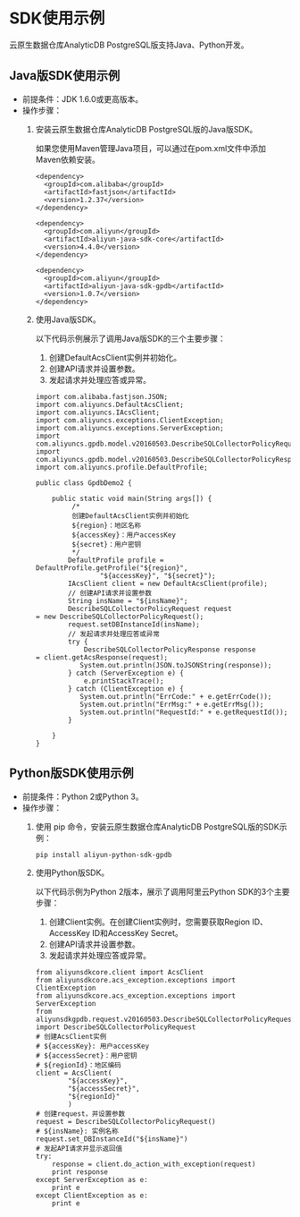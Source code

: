 # SDK使用示例

云原生数据仓库AnalyticDB PostgreSQL版支持Java、Python开发。

## Java版SDK使用示例

-   前提条件：JDK 1.6.0或更高版本。
-   操作步骤：
    1.  安装云原生数据仓库AnalyticDB PostgreSQL版的Java版SDK。

        如果您使用Maven管理Java项目，可以通过在pom.xml文件中添加Maven依赖安装。

        ```
        <dependency>
          <groupId>com.alibaba</groupId>
          <artifactId>fastjson</artifactId>
          <version>1.2.37</version>
        </dependency>
        
        <dependency>
          <groupId>com.aliyun</groupId>
          <artifactId>aliyun-java-sdk-core</artifactId>
          <version>4.4.0</version>
        </dependency>
        
        <dependency>
          <groupId>com.aliyun</groupId>
          <artifactId>aliyun-java-sdk-gpdb</artifactId>
          <version>1.0.7</version>
        </dependency>
        ```

    2.  使用Java版SDK。

        以下代码示例展示了调用Java版SDK的三个主要步骤：

        1.  创建DefaultAcsClient实例并初始化。
        2.  创建API请求并设置参数。
        3.  发起请求并处理应答或异常。
        ```
        import com.alibaba.fastjson.JSON;
        import com.aliyuncs.DefaultAcsClient;
        import com.aliyuncs.IAcsClient;
        import com.aliyuncs.exceptions.ClientException;
        import com.aliyuncs.exceptions.ServerException;
        import com.aliyuncs.gpdb.model.v20160503.DescribeSQLCollectorPolicyRequest;
        import com.aliyuncs.gpdb.model.v20160503.DescribeSQLCollectorPolicyResponse;
        import com.aliyuncs.profile.DefaultProfile;
        
        public class GpdbDemo2 {
        
            public static void main(String args[]) {
                 /*
                 创建DefaultAcsClient实例并初始化
                 ${region}：地区名称
                 ${accessKey}：用户accessKey
                 ${secret}：用户密钥
                 */
                DefaultProfile profile = DefaultProfile.getProfile("${region}",
                        "${accessKey}", "${secret}");
                IAcsClient client = new DefaultAcsClient(profile);
                // 创建API请求并设置参数
                String insName = "${insName}";
                DescribeSQLCollectorPolicyRequest request
        = new DescribeSQLCollectorPolicyRequest();
                request.setDBInstanceId(insName);
                // 发起请求并处理应答或异常
                try {
                    DescribeSQLCollectorPolicyResponse response
        = client.getAcsResponse(request);
                   System.out.println(JSON.toJSONString(response));
                } catch (ServerException e) {
                    e.printStackTrace();
                } catch (ClientException e) {
                   System.out.println("ErrCode:" + e.getErrCode());
                   System.out.println("ErrMsg:" + e.getErrMsg());
                   System.out.println("RequestId:" + e.getRequestId());
                }
        
            }
        }
        ```


## Python版SDK使用示例

-   前提条件：Python 2或Python 3。
-   操作步骤：
    1.  使用 pip 命令，安装云原生数据仓库AnalyticDB PostgreSQL版的SDK示例：

        ```
        pip install aliyun-python-sdk-gpdb
        ```

    2.  使用Python版SDK。

        以下代码示例为Python 2版本，展示了调用阿里云Python SDK的3个主要步骤：

        1.  创建Client实例。在创建Client实例时，您需要获取Region ID、AccessKey ID和AccessKey Secret。
        2.  创建API请求并设置参数。
        3.  发起请求并处理应答或异常。
        ```
        from aliyunsdkcore.client import AcsClient
        from aliyunsdkcore.acs_exception.exceptions import ClientException
        from aliyunsdkcore.acs_exception.exceptions import ServerException
        from aliyunsdkgpdb.request.v20160503.DescribeSQLCollectorPolicyRequest import DescribeSQLCollectorPolicyRequest
        # 创建AcsClient实例 
        # ${accessKey}: 用户accessKey
        # ${accessSecret}：用户密钥
        # ${regionId}：地区编码
        client = AcsClient(
                "${accessKey}",
                "${accessSecret}",
                "${regionId}"
                )
        # 创建request，并设置参数
        request = DescribeSQLCollectorPolicyRequest()
        # ${insName}: 实例名称
        request.set_DBInstanceId("${insName}")               
        # 发起API请求并显示返回值 
        try:
            response = client.do_action_with_exception(request)
            print response
        except ServerException as e:
            print e
        except ClientException as e:
            print e
        ```


